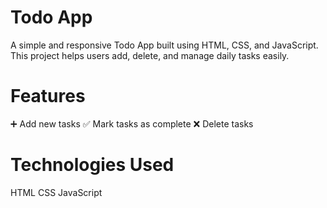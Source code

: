 
# Todo App
 A simple and responsive Todo App built using HTML, CSS, and JavaScript.
This project helps users add, delete, and manage daily tasks easily.
# Features
➕ Add new tasks
✅ Mark tasks as complete
❌ Delete tasks
# Technologies Used
HTML
CSS
JavaScript
